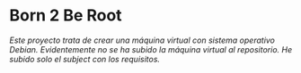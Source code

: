 # Born 2 Be Root

_Este proyecto trata de crear una máquina virtual con sistema operativo Debian. Evidentemente
no se ha subido la máquina virtual al repositorio. He subido solo el subject con los requisitos._
